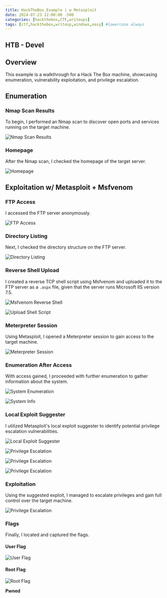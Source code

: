 ```yaml
---
title: HackTheBox_Example | w Metasploit
date: 2024-07-23 12:00:00 -500
categories: [hackthebox,CTF,writeups]
tags: [ctf,hackthebox,writeup,windows,easy] #lowercase always
---
```


## HTB - Devel

## Overview

This example is a walkthrough for a Hack The Box machine, showcasing enumeration, vulnerability exploitation, and privilege escalation.

## Enumeration

### Nmap Scan Results

To begin, I performed an Nmap scan to discover open ports and services running on the target machine.

![Nmap Scan Results](/assets/img/Devel/1.png)

### Homepage

After the Nmap scan, I checked the homepage of the target server.

![Homepage](/assets/img/Devel/2.png)

## Exploitation w/ Metasploit + Msfvenom

### FTP Access

I accessed the FTP server anonymously.

![FTP Access](/assets/img/Devel/3.png)

### Directory Listing

Next, I checked the directory structure on the FTP server.

![Directory Listing](/assets/img/Devel/4.png)

### Reverse Shell Upload

I created a reverse TCP shell script using Msfvenom and uploaded it to the FTP server as a `.aspx` file, given that the server runs Microsoft IIS version 7.5.

![Msfvenom Reverse Shell](/assets/img/Devel/5.png)

![Upload Shell Script](/assets/img/Devel/6.png)

### Meterpreter Session

Using Metasploit, I opened a Meterpreter session to gain access to the target machine.

![Meterpreter Session](/assets/img/Devel/7.png)

### Enumeration After Access

With access gained, I proceeded with further enumeration to gather information about the system.

![System Enumeration](/assets/img/Devel/8.png)

![System Info](/assets/img/Devel/9.png)

### Local Exploit Suggester

I utilized Metasploit's local exploit suggester to identify potential privilege escalation vulnerabilities.

![Local Exploit Suggester](/assets/img/Devel/10.png)

![Privilege Escalation](/assets/img/Devel/11.png)

![Privilege Escalation](/assets/img/Devel/12.png)

![Privilege Escalation](/assets/img/Devel/13.png)

### Exploitation

Using the suggested exploit, I managed to escalate privileges and gain full control over the target machine.

![Privilege Escalation](/assets/img/Devel/14.png)

### Flags

Finally, I located and captured the flags.

#### User Flag

![User Flag](/assets/img/Devel/15.png)

#### Root Flag

![Root Flag](/assets/img/Devel/16.png)

**Pwned**
